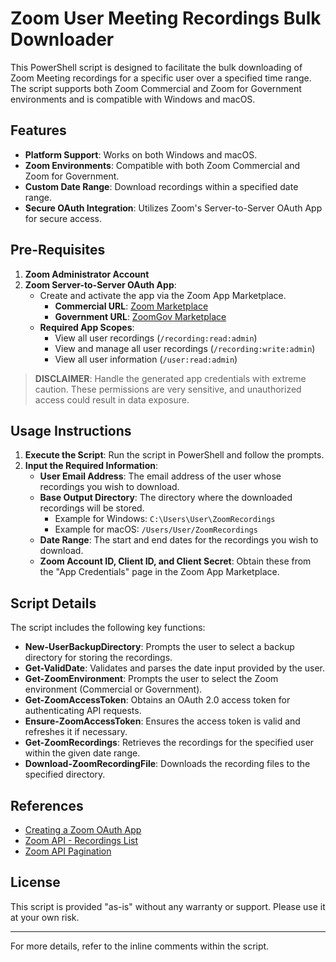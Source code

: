 # Zoom User Meeting Recordings Bulk Downloader

This PowerShell script is designed to facilitate the bulk downloading of Zoom Meeting recordings for a specific user over a specified time range. The script supports both Zoom Commercial and Zoom for Government environments and is compatible with Windows and macOS.

## Features

- **Platform Support**: Works on both Windows and macOS.
- **Zoom Environments**: Compatible with both Zoom Commercial and Zoom for Government.
- **Custom Date Range**: Download recordings within a specified date range.
- **Secure OAuth Integration**: Utilizes Zoom's Server-to-Server OAuth App for secure access.

## Pre-Requisites

1. **Zoom Administrator Account**
2. **Zoom Server-to-Server OAuth App**:
   - Create and activate the app via the Zoom App Marketplace.
     - **Commercial URL**: [Zoom Marketplace](https://marketplace.zoom.us/)
     - **Government URL**: [ZoomGov Marketplace](https://marketplace.zoomgov.com)
   - **Required App Scopes**:
     - View all user recordings (`/recording:read:admin`)
     - View and manage all user recordings (`/recording:write:admin`)
     - View all user information (`/user:read:admin`)

> **DISCLAIMER**: Handle the generated app credentials with extreme caution. These permissions are very sensitive, and unauthorized access could result in data exposure.

## Usage Instructions

1. **Execute the Script**: Run the script in PowerShell and follow the prompts.
2. **Input the Required Information**:
   - **User Email Address**: The email address of the user whose recordings you wish to download.
   - **Base Output Directory**: The directory where the downloaded recordings will be stored.
     - Example for Windows: `C:\Users\User\ZoomRecordings`
     - Example for macOS: `/Users/User/ZoomRecordings`
   - **Date Range**: The start and end dates for the recordings you wish to download.
   - **Zoom Account ID, Client ID, and Client Secret**: Obtain these from the "App Credentials" page in the Zoom App Marketplace.

## Script Details

The script includes the following key functions:

- **New-UserBackupDirectory**: Prompts the user to select a backup directory for storing the recordings.
- **Get-ValidDate**: Validates and parses the date input provided by the user.
- **Get-ZoomEnvironment**: Prompts the user to select the Zoom environment (Commercial or Government).
- **Get-ZoomAccessToken**: Obtains an OAuth 2.0 access token for authenticating API requests.
- **Ensure-ZoomAccessToken**: Ensures the access token is valid and refreshes it if necessary.
- **Get-ZoomRecordings**: Retrieves the recordings for the specified user within the given date range.
- **Download-ZoomRecordingFile**: Downloads the recording files to the specified directory.

## References

- [Creating a Zoom OAuth App](https://developers.zoom.us/docs/internal-apps/create/)
- [Zoom API - Recordings List](https://developers.zoom.us/docs/api/rest/reference/zoom-api/methods/#operation/recordingsList)
- [Zoom API Pagination](https://developers.zoom.us/docs/api/rest/pagination/)

## License

This script is provided "as-is" without any warranty or support. Please use it at your own risk.

---

For more details, refer to the inline comments within the script.

